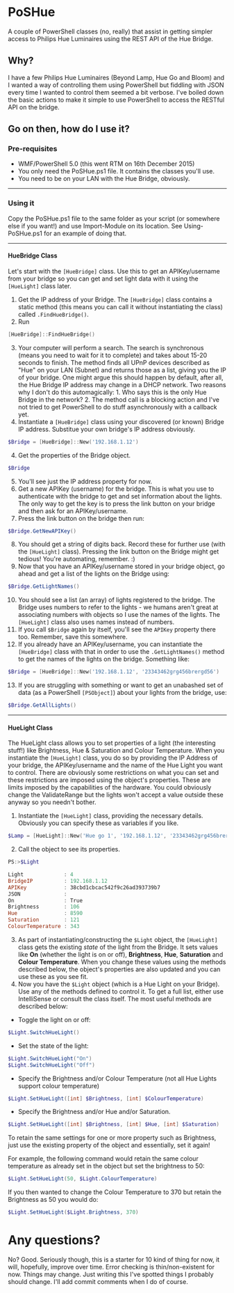 # PoSHue
A couple of PowerShell classes (no, really) that assist in getting simpler access to Philips Hue Luminaires using the REST API of the Hue Bridge.

## Why?
I have a few Philips Hue Luminaires (Beyond Lamp, Hue Go and Bloom) and I wanted a way of controlling them using PowerShell but fiddling with JSON every time I wanted to control them seemed a bit verbose. I've boiled down the basic actions to make it simple to use PowerShell to access the RESTful API on the bridge.

## Go on then, how do I use it?
### Pre-requisites
 * WMF/PowerShell 5.0 (this went RTM on 16th December 2015)
 * You only need the PoSHue.ps1 file. It contains the classes you'll use.
 * You need to be on your LAN with the Hue Bridge, obviously.

---

### Using it
Copy the PoSHue.ps1 file to the same folder as your script (or somewhere else if you want!) and use Import-Module on its location. See Using-PoSHue.ps1 for an example of doing that.

----

#### HueBridge Class
Let's start with the ```[HueBridge]``` class. Use this to get an APIKey/username from your bridge so you can get and set light data with it using the ```[HueLight]``` class later.
1. Get the IP address of your Bridge. The ```[HueBridge]``` class contains a static method (this means you can call it without instantiating the class) called ```.FindHueBridge()```.
2. Run
 ```powershell
 [HueBridge]::FindHueBridge()
 ```
3. Your computer will perform a search. The search is synchronous (means you need to wait for it to complete) and takes about 15-20 seconds to finish. The method finds all UPnP devices described as "Hue" on your LAN (Subnet) and returns those as a list, giving you the IP of your bridge. One might argue this should happen by default, after all, the Hue Bridge IP address may change in a DHCP network. Two reasons why I don't do this automagically: 1. Who says this is the only Hue Bridge in the network? 2. The method call is a blocking action and I've not tried to get PowerShell to do stuff asynchronously with a callback yet.
4. Instantiate a ```[HueBridge]``` class using your discovered (or known) Bridge IP address. Substitue your own bridge's IP address obviously.
 ```powershell
 $Bridge = [HueBridge]::New('192.168.1.12')
 ```
4. Get the properties of the Bridge object.
 ```powershell
 $Bridge
 ```
5. You'll see just the IP address property for now.
6. Get a new APIKey (username) for the bridge. This is what you use to authenticate with the bridge to get and set information about the lights. The only way to get the key is to press the link button on your bridge and then ask for an APIKey/username.
7. Press the link button on the bridge then run:
 ```powershell
 $Bridge.GetNewAPIKey()
 ```
8. You should get a string of digits back. Record these for further use (with the ```[HueLight]``` class). Pressing the link button on the Bridge might get tedious! You're automating, remember. :)
9. Now that you have an APIKey/username stored in your bridge object, go ahead and get a list of the lights on the Bridge using:
 ```powershell
 $Bridge.GetLightNames()
 ```
10. You should see a list (an array) of lights registered to the bridge. The Bridge uses numbers to refer to the lights - we humans aren't great at associating numbers with objects so I use the names of the lights. The ```[HueLight]``` class also uses names instead of numbers.
11. If you call ```$Bridge``` again by itself, you'll see the ```APIKey``` property there too. Remember, save this somewhere.
12. If you already have an APIKey/username, you can instantiate the ```[HueBridge]``` class with that in order to use the ```.GetLightNames()``` method to get the names of the lights on the bridge. Something like: 
 ```powershell
 $Bridge = [HueBridge]::New('192.168.1.12', '23343462grg456brergd56')
 ```
13. If you are struggling with something or want to get an unabashed set of data (as a PowerShell ```[PSObject]```) about your lights from the bridge, use:
 ```powershell
 $Bridge.GetAllLights()
 ```

---

#### HueLight Class
The HueLight class allows you to set properties of a light (the interesting stuff!) like Brightness, Hue & Saturation and Colour Temperature. When you instantiate the ```[HueLight]``` class, you do so by providing the IP Address of your bridge, the APIKey/username and the name of the Hue Light you want to control.
There are obviously some restrictions on what you can set and these restrictions are imposed using the object's properties. These are limits imposed by the capabilities of the hardware. You could obviously change the ValidateRange but the lights won't accept a value outside these anyway so you needn't bother.
 1. Instantiate the ```[HueLight]``` class, providing the necessary details. Obviously you can specify these as variables if you like.
 ```powershell
 $Lamp = [HueLight]::New('Hue go 1', '192.168.1.12', '23343462grg456brergd56')
 ```
 2. Call the object to see its properties.
 ```powershell
 PS:>$Light
 
 Light             : 4
 BridgeIP          : 192.168.1.12
 APIKey            : 38cbd1cbcac542f9c26ad393739b7
 JSON              : 
 On                : True
 Brightness        : 106
 Hue               : 8590
 Saturation        : 121
 ColourTemperature : 343
 
 ```
 3. As part of instantiating/constructing the ```$Light``` object, the ```[HueLight]``` class gets the existing *state* of the light from the Bridge. It sets values like **On** (whether the light is on or off), **Brightness**, **Hue**, **Saturation** and **Colour Temperature**. When you change these values using the methods described below, the object's properties are also updated and you can use these as you see fit.
 4. Now you have the ```$Light``` object (which is a Hue Light on your Bridge). Use any of the methods defined to control it. To get a full list, either use IntelliSense or consult the class itself. The most useful methods are described below:
  * Toggle the light on or off:
 ```powershell
 $Light.SwitchHueLight()
 ```
  * Set the state of the light:
 ```powershell
 $Light.SwitchHueLight("On")
 $Light.SwitchHueLight("Off")
 ```
  * Specify the Brightness and/or Colour Temperature (not all Hue Lights support colour temperature)
 ```powershell
 $Light.SetHueLight([int] $Brightness, [int] $ColourTemperature)
 ``` 
  * Specify the Brightness and/or Hue and/or Saturation.
  ```powershell
  $Light.SetHueLight([int] $Brightness, [int] $Hue, [int] $Saturation)
  ```

To retain the same settings for one or more property such as Brightness, just use the existing property of the object and essentially, set it again!

For example, the following command would retain the same colour temperature as already set in the object but set the brightness to 50:
```powershell
$Light.SetHueLight(50, $Light.ColourTemperature)
```
If you then wanted to change the Colour Temperature to 370 but retain the Brightness as 50 you would do: 
```powershell
$Light.SetHueLight($Light.Brightness, 370)
```  

# Any questions?
No? Good.
Seriously though, this is a starter for 10 kind of thing for now, it will, hopefully, improve over time. Error checking is thin/non-existent for now. Things may change. Just writing this I've spotted things I probably should change. I'll add commit comments when I do of course.